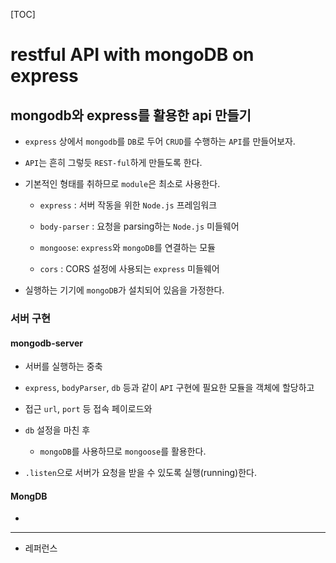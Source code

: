 [TOC]

# restful API with mongoDB on express

## mongodb와 express를 활용한 api 만들기

- `express` 상에서 `mongodb`를 `DB`로 두어 `CRUD`를 수행하는 `API`를 만들어보자.

- `API`는 흔히 그렇듯 `REST-ful`하게 만들도록 한다.

- 기본적인 형태를 취하므로 `module`은 최소로 사용한다.
  
  - `express` : 서버 작동을 위한 `Node.js` 프레임워크
  
  - `body-parser` : 요청을 parsing하는 `Node.js` 미들웨어
  
  - `mongoose`: `express`와 `mongoDB`를 연결하는 모듈
  
  - `cors` : CORS 설정에 사용되는 `express` 미들웨어

- 실행하는 기기에 `mongoDB`가 설치되어 있음을 가정한다.  

### 서버 구현

#### mongodb-server

- 서버를 실행하는 중축

- `express`, `bodyParser`, `db` 등과 같이 `API` 구현에 필요한 모듈을 객체에 할당하고

- 접근 `url`, `port` 등 접속 페이로드와

- `db` 설정을 마친 후
  
  - `mongoDB`를 사용하므로 `mongoose`를 활용한다.

- `.listen`으로 서버가 요청을 받을 수 있도록 실행(running)한다.

#### MongDB

- 

---

- 레퍼런스

> 
